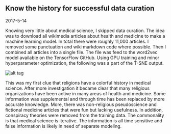 ## Know the history for successful data curation

2017-5-14

Knowing very little about medical science, I skipped data curation. The idea was to download all wikimedia articles about health and medicine to make a machine learning model. In total there were roughly 11,000 articles. I removed some punctuation and wiki markdown code where possible. Then I combined all articles into a single file. The file was feed to the word2vec model available on the TensorFlow GitHub. Using GPU training and minor hyperparameter optimization, the following was a part of the T-SNE output.

![alt tag](medlayer/medical-tsne.png)

This was my first clue that religions have a colorful history in medical science. After more investigation it became clear that many religious organizations have been active in many areas of health and medicine. Some information was supplemental and through time has been replaced by more accurate knowledge. More, there was non-religious pseudoscience and fictional medicine articles that were fun but lacking usefulness. In addition, conspiracy theories were removed from the training data. The commonality is that medical science is iterative. The information is all time sensitive and false information is likely in need of separate modeling.

